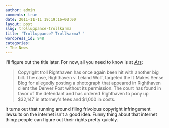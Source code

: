 ```yaml
---
author: admin
comments: true
date: 2011-11-11 19:19:16+00:00
layout: post
slug: trolluppance-trollkarma
title: 'Trolluppance? Trollkarma? '
wordpress_id: 948
categories:
- The News
---
```


I'll figure out the title later. For now, all you need to know is at [Ars](http://arstechnica.com/tech-policy/news/2011/11/judge-scolds-righthaven-lawyer-adds-another-32000-judgment.ars):

> Copyright troll Righthaven has once again been hit with another big bill. The case, Righthaven v. Leland Wolf, targeted the It Makes Sense Blog for allegedly posting a photograph that appeared in Righthaven client the Denver Post without its permission. The court has found in favor of the defendant and has ordered Righthaven to pony up $32,147 in attorney's fees and $1,000 in costs.

It turns out that running around filing frivolous copyright infringement lawsuits on the internet isn't a good idea. Funny thing about that internet thing: people can figure out their rights pretty quickly. 
